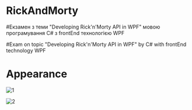 # RickAndMorty

#Екзамен з теми "Developing Rick'n'Morty API in WPF" мовою програмування С# з frontEnd технологією WPF

#Exam on topic "Developing Rick'n'Morty API in WPF" by С# with frontEnd technology WPF

# Appearance

![1](https://user-images.githubusercontent.com/101627933/202531070-9ca0afb4-14fd-4964-a51f-1462a85fd96a.JPG)


![2](https://user-images.githubusercontent.com/101627933/202531204-bbdfb008-6769-434a-91b5-77e511da2390.JPG)

